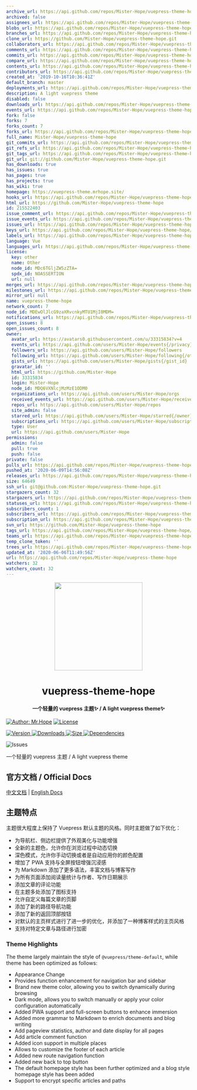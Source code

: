 ```yaml
---
archive_url: https://api.github.com/repos/Mister-Hope/vuepress-theme-hope/{archive_format}{/ref}
archived: false
assignees_url: https://api.github.com/repos/Mister-Hope/vuepress-theme-hope/assignees{/user}
blobs_url: https://api.github.com/repos/Mister-Hope/vuepress-theme-hope/git/blobs{/sha}
branches_url: https://api.github.com/repos/Mister-Hope/vuepress-theme-hope/branches{/branch}
clone_url: https://github.com/Mister-Hope/vuepress-theme-hope.git
collaborators_url: https://api.github.com/repos/Mister-Hope/vuepress-theme-hope/collaborators{/collaborator}
comments_url: https://api.github.com/repos/Mister-Hope/vuepress-theme-hope/comments{/number}
commits_url: https://api.github.com/repos/Mister-Hope/vuepress-theme-hope/commits{/sha}
compare_url: https://api.github.com/repos/Mister-Hope/vuepress-theme-hope/compare/{base}...{head}
contents_url: https://api.github.com/repos/Mister-Hope/vuepress-theme-hope/contents/{+path}
contributors_url: https://api.github.com/repos/Mister-Hope/vuepress-theme-hope/contributors
created_at: '2019-10-16T10:36:41Z'
default_branch: master
deployments_url: https://api.github.com/repos/Mister-Hope/vuepress-theme-hope/deployments
description: A light vuepress theme
disabled: false
downloads_url: https://api.github.com/repos/Mister-Hope/vuepress-theme-hope/downloads
events_url: https://api.github.com/repos/Mister-Hope/vuepress-theme-hope/events
fork: false
forks: 7
forks_count: 7
forks_url: https://api.github.com/repos/Mister-Hope/vuepress-theme-hope/forks
full_name: Mister-Hope/vuepress-theme-hope
git_commits_url: https://api.github.com/repos/Mister-Hope/vuepress-theme-hope/git/commits{/sha}
git_refs_url: https://api.github.com/repos/Mister-Hope/vuepress-theme-hope/git/refs{/sha}
git_tags_url: https://api.github.com/repos/Mister-Hope/vuepress-theme-hope/git/tags{/sha}
git_url: git://github.com/Mister-Hope/vuepress-theme-hope.git
has_downloads: true
has_issues: true
has_pages: true
has_projects: true
has_wiki: true
homepage: https://vuepress-theme.mrhope.site/
hooks_url: https://api.github.com/repos/Mister-Hope/vuepress-theme-hope/hooks
html_url: https://github.com/Mister-Hope/vuepress-theme-hope
id: 215522403
issue_comment_url: https://api.github.com/repos/Mister-Hope/vuepress-theme-hope/issues/comments{/number}
issue_events_url: https://api.github.com/repos/Mister-Hope/vuepress-theme-hope/issues/events{/number}
issues_url: https://api.github.com/repos/Mister-Hope/vuepress-theme-hope/issues{/number}
keys_url: https://api.github.com/repos/Mister-Hope/vuepress-theme-hope/keys{/key_id}
labels_url: https://api.github.com/repos/Mister-Hope/vuepress-theme-hope/labels{/name}
language: Vue
languages_url: https://api.github.com/repos/Mister-Hope/vuepress-theme-hope/languages
license:
  key: other
  name: Other
  node_id: MDc6TGljZW5zZTA=
  spdx_id: NOASSERTION
  url: null
merges_url: https://api.github.com/repos/Mister-Hope/vuepress-theme-hope/merges
milestones_url: https://api.github.com/repos/Mister-Hope/vuepress-theme-hope/milestones{/number}
mirror_url: null
name: vuepress-theme-hope
network_count: 7
node_id: MDEwOlJlcG9zaXRvcnkyMTU1MjI0MDM=
notifications_url: https://api.github.com/repos/Mister-Hope/vuepress-theme-hope/notifications{?since,all,participating}
open_issues: 8
open_issues_count: 8
owner:
  avatar_url: https://avatars0.githubusercontent.com/u/33315834?v=4
  events_url: https://api.github.com/users/Mister-Hope/events{/privacy}
  followers_url: https://api.github.com/users/Mister-Hope/followers
  following_url: https://api.github.com/users/Mister-Hope/following{/other_user}
  gists_url: https://api.github.com/users/Mister-Hope/gists{/gist_id}
  gravatar_id: ''
  html_url: https://github.com/Mister-Hope
  id: 33315834
  login: Mister-Hope
  node_id: MDQ6VXNlcjMzMzE1ODM0
  organizations_url: https://api.github.com/users/Mister-Hope/orgs
  received_events_url: https://api.github.com/users/Mister-Hope/received_events
  repos_url: https://api.github.com/users/Mister-Hope/repos
  site_admin: false
  starred_url: https://api.github.com/users/Mister-Hope/starred{/owner}{/repo}
  subscriptions_url: https://api.github.com/users/Mister-Hope/subscriptions
  type: User
  url: https://api.github.com/users/Mister-Hope
permissions:
  admin: false
  pull: true
  push: false
private: false
pulls_url: https://api.github.com/repos/Mister-Hope/vuepress-theme-hope/pulls{/number}
pushed_at: '2020-06-09T14:56:08Z'
releases_url: https://api.github.com/repos/Mister-Hope/vuepress-theme-hope/releases{/id}
size: 64649
ssh_url: git@github.com:Mister-Hope/vuepress-theme-hope.git
stargazers_count: 32
stargazers_url: https://api.github.com/repos/Mister-Hope/vuepress-theme-hope/stargazers
statuses_url: https://api.github.com/repos/Mister-Hope/vuepress-theme-hope/statuses/{sha}
subscribers_count: 1
subscribers_url: https://api.github.com/repos/Mister-Hope/vuepress-theme-hope/subscribers
subscription_url: https://api.github.com/repos/Mister-Hope/vuepress-theme-hope/subscription
svn_url: https://github.com/Mister-Hope/vuepress-theme-hope
tags_url: https://api.github.com/repos/Mister-Hope/vuepress-theme-hope/tags
teams_url: https://api.github.com/repos/Mister-Hope/vuepress-theme-hope/teams
temp_clone_token: ''
trees_url: https://api.github.com/repos/Mister-Hope/vuepress-theme-hope/git/trees{/sha}
updated_at: '2020-06-06T11:49:56Z'
url: https://api.github.com/repos/Mister-Hope/vuepress-theme-hope
watchers: 32
watchers_count: 32
---
```


<p align="center">
  <img width="240" src="https://vuepress-theme.mrhope.site/logo.svg" />
</p>
<h1 align="center">vuepress-theme-hope</h1>
<h4 align="center">一个轻量的 vuepress 主题✨ / A light vuepress theme✨</h4>

[![Author: Mr.Hope](https://img.shields.io/badge/作者-Mr.Hope-blue.svg?style=for-the-badge)](https://mrhope.site)
[![License](https://img.shields.io/npm/l/vuepress-theme-hope.svg?style=for-the-badge)](https://github.com/Mister-Hope/vuepress-theme-hope/blob/master/LICENSE)

[![Version](https://img.shields.io/npm/v/vuepress-theme-hope.svg?style=flat-square&logo=npm) ![Downloads](https://img.shields.io/npm/dm/vuepress-theme-hope.svg?style=flat-square&logo=npm) ![Size](https://img.shields.io/bundlephobia/min/vuepress-theme-hope?style=flat-square&logo=npm) ![Dependencies](https://img.shields.io/librariesio/release/npm/vuepress-theme-hope?style=flat-square)](https://www.npmjs.com/package/vuepress-theme-hope)

![Issues](https://img.shields.io/github/issues-raw/mister-hope/vuepress-theme-hope?style=flat-square&logo=github)

一个轻量的 vuepress 主题 / A light vuepress theme

## 官方文档 / Official Docs

[中文文档](https://vuepress-theme.mrhope.site/) | [English Docs](https://vuepress-theme.mrhope.site/en/)

## 主题特点

主题很大程度上保持了 Vuepress 默认主题的风格。同时主题做了如下优化：

- 为导航栏、侧边栏提供了外观美化与功能增强
- 全新的主题色，允许你在浏览过程中动态切换
- 深色模式，允许你手动切换或者是自动应用你的颜色配置
- 增加了 PWA 支持与全屏按钮增强沉浸感
- 为 Markdown 添加了更多语法，丰富文档与博客写作
- 为所有页面添加阅读量统计与作者、写作日期展示
- 添加文章的评论功能
- 在主题多处添加了图标支持
- 允许自定义每篇文章的页脚
- 添加了新的路径导航功能
- 添加了新的返回顶部按钮
- 对默认的主页样式进行了进一步的优化，并添加了一种博客样式的主页风格
- 支持对特定文章与路径进行加密

### Theme Highlights

The theme largely maintain the style of `@vuepress/theme-default`, while theme has been optimized as follows:

- Appearance Change
- Provides function enhancement for navigation bar and sidebar
- Brand new theme color, allowing you to switch dynamically during browsing
- Dark mode, allows you to switch manually or apply your color configuration automatically
- Added PWA support and full-screen buttons to enhance immersion
- Added more grammar to Markdown to enrich documents and blog writing
- Add pageview statistics, author and date display for all pages
- Add article comment function
- Added icon support in multiple places
- Allows to customize the footer of each article
- Added new route navigation function
- Added new back to top button
- The default homepage style has been further optimized and a blog style homepage style has been added
- Support to encrypt specific articles and paths
